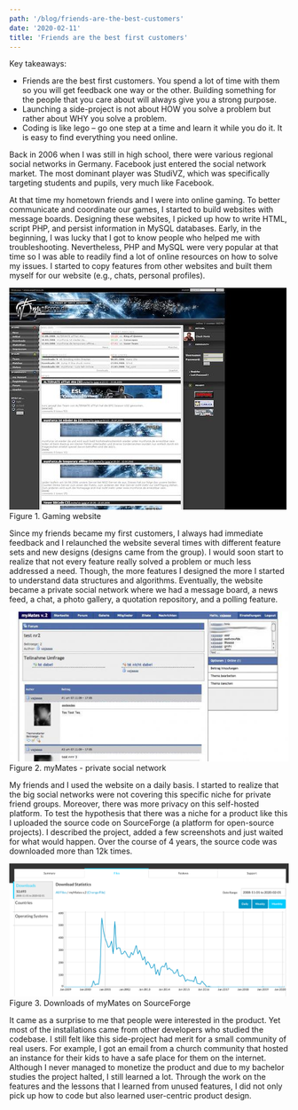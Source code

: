 ```yaml
---
path: '/blog/friends-are-the-best-customers'
date: '2020-02-11'
title: 'Friends are the best first customers'
---
```


Key takeaways:

- Friends are the best first customers. You spend a lot of time with them so you will get feedback one way or the other. Building something for the people that you care about will always give you a strong purpose.
- Launching a side-project is not about HOW you solve a problem but rather about WHY you solve a problem.
- Coding is like lego – go one step at a time and learn it while you do it. It is easy to find everything you need online.

Back in 2006 when I was still in high school, there were various regional social networks in Germany. Facebook just entered the social network market. The most dominant player was StudiVZ, which was specifically targeting students and pupils, very much like Facebook.

At that time my hometown friends and I were into online gaming. To better communicate and coordinate our games, I started to build websites with message boards. Designing these websites, I picked up how to write HTML, script PHP, and persist information in MySQL databases. Early, in the beginning, I was lucky that I got to know people who helped me with troubleshooting. Nevertheless, PHP and MySQL were very popular at that time so I was able to readily find a lot of online resources on how to solve my issues. I started to copy features from other websites and built them myself for our website (e.g., chats, personal profiles).

![Gaming Website](../images/friends-are-the-best-customers/001.jpg)
Figure 1. Gaming website

Since my friends became my first customers, I always had immediate feedback and I relaunched the website several times with different feature sets and new designs (designs came from the group). I would soon start to realize that not every feature really solved a problem or much less addressed a need. Though, the more features I designed the more I started to understand data structures and algorithms. Eventually, the website became a private social network where we had a message board, a news feed, a chat, a photo gallery, a quotation repository, and a polling feature.

![myMates](../images/friends-are-the-best-customers/002.jpg)
Figure 2. myMates - private social network

My friends and I used the website on a daily basis. I started to realize that the big social networks were not covering this specific niche for private friend groups. Moreover, there was more privacy on this self-hosted platform. To test the hypothesis that there was a niche for a product like this I uploaded the source code on SourceForge (a platform for open-source projects). I described the project, added a few screenshots and just waited for what would happen. Over the course of 4 years, the source code was downloaded more than 12k times.

![Downloads](../images/friends-are-the-best-customers/003.png)
Figure 3. Downloads of myMates on SourceForge

It came as a surprise to me that people were interested in the product. Yet most of the installations came from other developers who studied the codebase. I still felt like this side-project had merit for a small community of real users. For example, I got an email from a church community that hosted an instance for their kids to have a safe place for them on the internet. Although I never managed to monetize the product and due to my bachelor studies the project halted, I still learned a lot. Through the work on the features and the lessons that I learned from unused features, I did not only pick up how to code but also learned user-centric product design.
